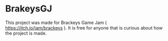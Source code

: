 # BrakeysGJ

This project was made for Brackeys Game Jam ( https://itch.io/jam/brackeys ). It is free for anyone that is curious about how the project is made. 
